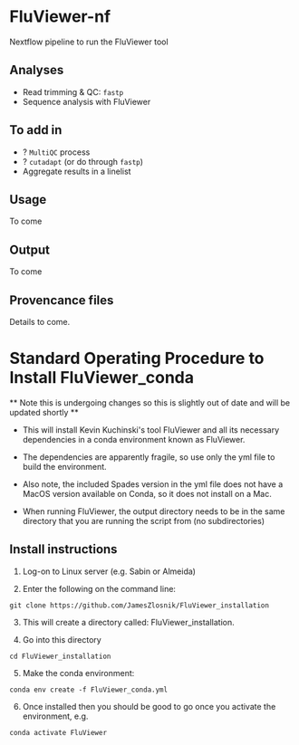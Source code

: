 # FluViewer-nf

Nextflow pipeline to run the FluViewer tool

## Analyses

- Read trimming & QC: `fastp`
- Sequence analysis with FluViewer

## To add in

- ? `MultiQC` process
- ? `cutadapt` (or do through `fastp`)
- Aggregate results in a linelist

## Usage

To come

## Output

To come

## Provencance files

Details to come.






# Standard Operating Procedure to Install FluViewer_conda

** Note this is undergoing changes so this is slightly out of date and will be updated shortly **



- This will install Kevin Kuchinski's tool FluViewer and all its necessary dependencies in a conda environment known as FluViewer.

- The dependencies are apparently fragile, so use only the yml file to build the environment.

- Also note, the included Spades version in the yml file does not have a MacOS version available on Conda, so it does not install on a Mac.

- When running FluViewer, the output directory needs to be in the same directory that you are running the script from (no subdirectories)


## Install instructions

1. Log-on to Linux server (e.g. Sabin or Almeida)

2. Enter the following on the command line:
```
git clone https://github.com/JamesZlosnik/FluViewer_installation
```

3. This will create a directory called: FluViewer_installation.

4. Go into this directory
```
cd FluViewer_installation
```

5. Make the conda environment:

```
conda env create -f FluViewer_conda.yml
```

6.  Once installed then you should be good to go once you activate the environment, e.g.
```
conda activate FluViewer
```
